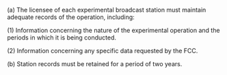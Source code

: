 (a) The licensee of each experimental broadcast station must maintain adequate records of the operation, including:

(1) Information concerning the nature of the experimental operation and the periods in which it is being conducted.

(2) Information concerning any specific data requested by the FCC.
                

(b) Station records must be retained for a period of two years.

